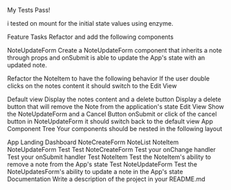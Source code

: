 My Tests Pass!

i tested on mount for the initial state values using enzyme.


Feature Tasks
Refactor and add the following components

NoteUpdateForm
Create a NoteUpdateForm component that inherits a note through props and onSubmit is able to update the App's state with an updated note.

Refactor the NoteItem to have the following behavior
If the user double clicks on the notes content it should switch to the Edit View

Default view
Display the notes content and a delete button
Display a delete button that will remove the Note from the application's state
Edit View
Show the NoteUpdateForm and a Cancel Button
onSubmit or click of the cancel button in NoteUpdateForm it should switch back to the default view
App Component Tree
Your components should be nested in the following layout

App
  Landing
  Dashboard
   NoteCreateForm
   NoteList
     NoteItem
       NoteUpdateForm
Test
Test NoteCreateForm
Test your onChange handler
Test your onSubmit handler
Test NoteItem
Test the NoteItem's ability to remove a note from the App's state
Test NoteUpdateForm
Test the NoteUpdatesForm's ability to update a note in the App's state
Documentation
Write a description of the project in your README.md